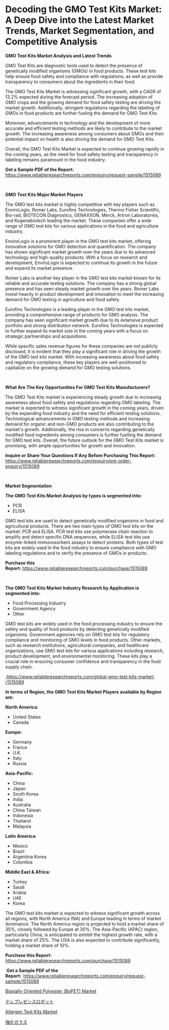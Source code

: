 <p><h1>Decoding the GMO Test Kits Market: A Deep Dive into the Latest Market Trends, Market Segmentation, and Competitive Analysis</h1></p><p><strong>GMO Test Kits Market Analysis and Latest Trends</strong></p>
<p><p>GMO Test Kits are diagnostic tools used to detect the presence of genetically modified organisms (GMOs) in food products. These test kits help ensure food safety and compliance with regulations, as well as provide transparency to consumers about the ingredients in their food.</p><p>The GMO Test Kits Market is witnessing significant growth, with a CAGR of 13.2% expected during the forecast period. The increasing adoption of GMO crops and the growing demand for food safety testing are driving the market growth. Additionally, stringent regulations regarding the labeling of GMOs in food products are further fueling the demand for GMO Test Kits.</p><p>Moreover, advancements in technology and the development of more accurate and efficient testing methods are likely to contribute to the market growth. The increasing awareness among consumers about GMOs and their potential impact on health is also driving the demand for GMO Test Kits.</p><p>Overall, the GMO Test Kits Market is expected to continue growing rapidly in the coming years, as the need for food safety testing and transparency in labeling remains paramount in the food industry.</p></p>
<p><strong>Get a Sample PDF of the Report:&nbsp;</strong> <a href="https://www.reliableresearchreports.com/enquiry/request-sample/1515089">https://www.reliableresearchreports.com/enquiry/request-sample/1515089</a></p>
<p>&nbsp;</p>
<p><strong>GMO Test Kits Major Market Players</strong></p>
<p><p>The GMO test kits market is highly competitive with key players such as EnviroLogix, Romer Labs, Eurofins Technologies, Thermo Fisher Scientific, Bio-rad, BIOTECON Diagnostics, GENAXXON, Merck, Artron Laboratories, and Kogenebiotech leading the market. These companies offer a wide range of GMO test kits for various applications in the food and agriculture industry.</p><p>EnviroLogix is a prominent player in the GMO test kits market, offering innovative solutions for GMO detection and quantification. The company has shown significant market growth over the years due to its advanced technology and high-quality products. With a focus on research and development, EnviroLogix is expected to continue its growth in the future and expand its market presence.</p><p>Romer Labs is another key player in the GMO test kits market known for its reliable and accurate testing solutions. The company has a strong global presence and has seen steady market growth over the years. Romer Labs invest heavily in product development and innovation to meet the increasing demand for GMO testing in agriculture and food safety.</p><p>Eurofins Technologies is a leading player in the GMO test kits market, providing a comprehensive range of products for GMO analysis. The company has seen significant market growth due to its extensive product portfolio and strong distribution network. Eurofins Technologies is expected to further expand its market size in the coming years with a focus on strategic partnerships and acquisitions.</p><p>While specific sales revenue figures for these companies are not publicly disclosed, it is evident that they play a significant role in driving the growth of the GMO test kits market. With increasing awareness about food safety and regulatory compliance, these key players are well-positioned to capitalize on the growing demand for GMO testing solutions.</p></p>
<p>&nbsp;</p>
<p><strong>What Are The Key Opportunities For GMO Test Kits Manufacturers?</strong></p>
<p><p>The GMO Test Kits market is experiencing steady growth due to increasing awareness about food safety and regulations regarding GMO labeling. The market is expected to witness significant growth in the coming years, driven by the expanding food industry and the need for efficient testing solutions. Technological advancements in GMO testing methods and increasing demand for organic and non-GMO products are also contributing to the market's growth. Additionally, the rise in concerns regarding genetically modified food ingredients among consumers is further fuelling the demand for GMO test kits. Overall, the future outlook for the GMO Test Kits market is promising, with ample opportunities for growth and innovation.</p></p>
<p><strong>Inquire or Share Your Questions If Any Before Purchasing This Report:</strong> <a href="https://www.reliableresearchreports.com/enquiry/pre-order-enquiry/1515089">https://www.reliableresearchreports.com/enquiry/pre-order-enquiry/1515089</a></p>
<p>&nbsp;</p>
<p><strong>Market Segmentation</strong></p>
<p><strong>The GMO Test Kits Market Analysis by types is segmented into:</strong></p>
<p><ul><li>PCR</li><li>ELISA</li></ul></p>
<p><p>GMO test kits are used to detect genetically modified organisms in food and agricultural products. There are two main types of GMO test kits on the market: PCR and ELISA. PCR test kits use polymerase chain reaction to amplify and detect specific DNA sequences, while ELISA test kits use enzyme-linked immunosorbent assays to detect proteins. Both types of test kits are widely used in the food industry to ensure compliance with GMO labeling regulations and to verify the presence of GMOs in products.</p></p>
<p><strong>Purchase this Report:&nbsp;</strong><a href="https://www.reliableresearchreports.com/purchase/1515089">https://www.reliableresearchreports.com/purchase/1515089</a></p>
<p>&nbsp;</p>
<p><strong>The GMO Test Kits Market Industry Research by Application is segmented into:</strong></p>
<p><ul><li>Food Processing Industry</li><li>Government Agency</li><li>Other</li></ul></p>
<p><p>GMO test kits are widely used in the food processing industry to ensure the safety and quality of food products by detecting genetically modified organisms. Government agencies rely on GMO test kits for regulatory compliance and monitoring of GMO levels in food products. Other markets, such as research institutions, agricultural companies, and healthcare organizations, use GMO test kits for various applications including research, product development, and environmental monitoring. These kits play a crucial role in ensuring consumer confidence and transparency in the food supply chain.</p></p>
<p><a href="https://www.reliableresearchreports.com/global-gmo-test-kits-market-r1515089">&nbsp;https://www.reliableresearchreports.com/global-gmo-test-kits-market-r1515089</a></p>
<p><strong>In terms of Region, the GMO Test Kits Market Players available by Region are:</strong></p>
<p>
    <p> <strong> North America: </strong>
        <ul>
            <li>United States</li>
            <li>Canada</li>
        </ul>
        </p> 
    <p> <strong> Europe: </strong>
        <ul>
            <li>Germany</li>
            <li>France</li>
            <li>U.K.</li>
            <li>Italy</li>
            <li>Russia</li>
        </ul>
        </p> 
    <p> <strong> Asia-Pacific: </strong>
        <ul>
            <li>China</li>
            <li>Japan</li>
            <li>South Korea</li>
            <li>India</li>
            <li>Australia</li>
            <li>China Taiwan</li>
            <li>Indonesia</li>
            <li>Thailand</li>
            <li>Malaysia</li>
        </ul>
        </p> 
    <p> <strong> Latin America: </strong>
        <ul>
            <li>Mexico</li>
            <li>Brazil</li>
            <li>Argentina Korea</li>
            <li>Colombia</li>
        </ul>
        </p> 
    <p> <strong> Middle East & Africa: </strong>
        <ul>
            <li>Turkey</li>
            <li>Saudi</li>
            <li>Arabia</li>
            <li>UAE</li>
            <li>Korea</li>
        </ul>
    </p>
    </p>
<p><p>The GMO test kits market is expected to witness significant growth across all regions, with North America (NA) and Europe leading in terms of market dominance. The North America region is projected to hold a market share of 35%, closely followed by Europe at 30%. The Asia-Pacific (APAC) region, particularly China, is anticipated to exhibit the highest growth rate, with a market share of 25%. The USA is also expected to contribute significantly, holding a market share of 10%.</p></p>
<p><strong>Purchase this Report: </strong><a href="https://www.reliableresearchreports.com/purchase/1515089">https://www.reliableresearchreports.com/purchase/1515089</a></p>
<p>&nbsp;<strong>Get a Sample PDF of the Report:&nbsp;&nbsp;</strong><a href="https://www.reliableresearchreports.com/enquiry/request-sample/1515089">https://www.reliableresearchreports.com/enquiry/request-sample/1515089</a></p>
<p><strong></strong></p>
<p><p><a href="https://issuu.com/reportprime-2/docs/biaxially-oriented-polyester-bopet-market-size-203">Biaxially Oriented Polyester (BoPET) Market</a></p><p><a href="https://github.com/vtbvgl20191192/Market-Research-Report-List-2/blob/main/214954650713.md">テレプレゼンスロボット</a></p><p><a href="https://github.com/cameroneffertz/Market-Research-Report-List-1/blob/main/allergen-test-kits-market.md">Allergen Test Kits Market</a></p><p><a href="https://github.com/laurenreichert/Market-Research-Report-List-1/blob/main/253975450714.md">強化ガラス</a></p></p>